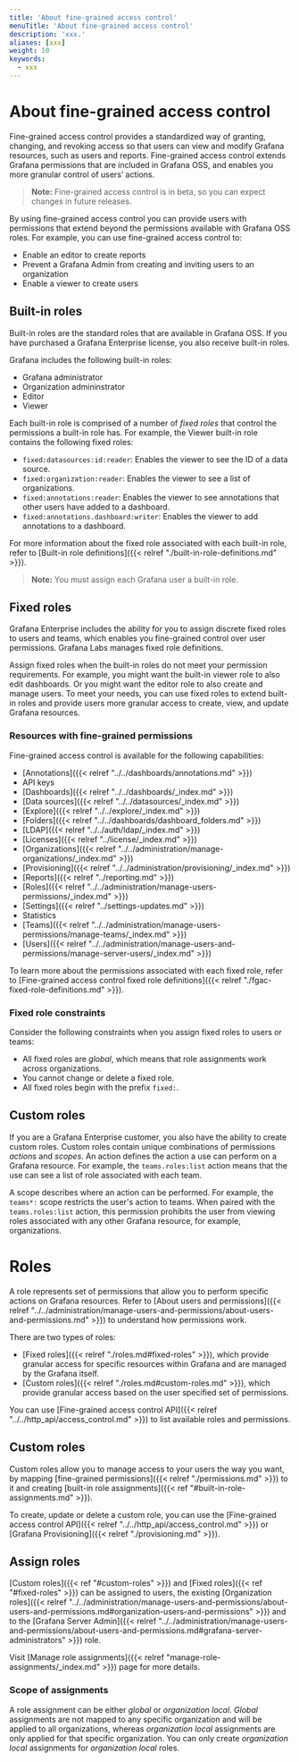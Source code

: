 ```yaml
---
title: 'About fine-grained access control'
menuTitle: 'About fine-grained access control'
description: 'xxx.'
aliases: [xxx]
weight: 10
keywords:
  - xxx
---
```


# About fine-grained access control

Fine-grained access control provides a standardized way of granting, changing, and revoking access so that users can view and modify Grafana resources, such as users and reports.
Fine-grained access control extends Grafana permissions that are included in Grafana OSS, and enables you more granular control of users’ actions.

> **Note:** Fine-grained access control is in beta, so you can expect changes in future releases.

By using fine-grained access control you can provide users with permissions that extend beyond the permissions available with Grafana OSS roles. For example, you can use fine-grained access control to:

- Enable an editor to create reports
- Prevent a Grafana Admin from creating and inviting users to an organization
- Enable a viewer to create users

## Built-in roles

Built-in roles are the standard roles that are available in Grafana OSS. If you have purchased a Grafana Enterprise license, you also receive built-in roles.

Grafana includes the following built-in roles:

- Grafana administrator
- Organization admininstrator
- Editor
- Viewer

Each built-in role is comprised of a number of _fixed roles_ that control the permissions a built-in role has. For example, the Viewer built-in role contains the following fixed roles:

- `fixed:datasources:id:reader`: Enables the viewer to see the ID of a data source.
- `fixed:organization:reader`: Enables the viewer to see a list of organizations.
- `fixed:annotations:reader`: Enables the viewer to see annotations that other users have added to a dashboard.
- `fixed:annotations.dashboard:writer`: Enables the viewer to add annotations to a dashboard.

For more information about the fixed role associated with each built-in role, refer to [Built-in role definitions]({{< relref "./built-in-role-definitions.md" >}}).

> **Note:** You must assign each Grafana user a built-in role.

## Fixed roles

Grafana Enterprise includes the ability for you to assign discrete fixed roles to users and teams, which enables you fine-grained control over user permissions. Grafana Labs manages fixed role definitions.

Assign fixed roles when the built-in roles do not meet your permission requirements. For example, you might want the built-in viewer role to also edit dashboards. Or you might want the editor role to also create and manage users. To meet your needs, you can use fixed roles to extend built-in roles and provide users more granular access to create, view, and update Grafana resources.

### Resources with fine-grained permissions

Fine-grained access control is available for the following capabilities:

- [Annotations]({{< relref "../../dashboards/annotations.md" >}}) 
- API keys
- [Dashboards]({{< relref "../../dashboards/_index.md" >}})
- [Data sources]({{< relref "../../datasources/_index.md" >}})
- [Explore]({{< relref "../../explore/_index.md" >}})
- [Folders]({{< relref "../../dashboards/dashboard_folders.md" >}})
- [LDAP]({{< relref "../../auth/ldap/_index.md" >}})
- [Licenses]({{< relref "../license/_index.md" >}})
- [Organizations]({{< relref "../../administration/manage-organizations/_index.md" >}})
- [Provisioning]({{< relref "../../administration/provisioning/_index.md" >}})
- [Reports]({{< relref "../reporting.md" >}})
- [Roles]({{< relref "../../administration/manage-users-permissions/_index.md" >}})
- [Settings]({{< relref "../settings-updates.md" >}})
- Statistics
- [Teams]({{< relref "../../administration/manage-users-permissions/manage-teams/_index.md" >}})
- [Users]({{< relref "../../administration/manage-users-and-permissions/manage-server-users/_index.md" >}})

To learn more about the permissions associated with each fixed role, refer to [Fine-grained access control fixed role definitions]({{< relref "./fgac-fixed-role-definitions.md" >}}).

### Fixed role constraints

Consider the following constraints when you assign fixed roles to users or teams:

- All fixed roles are _global_, which means that role assignments work across organizations.
- You cannot change or delete a fixed role.
- All fixed roles begin with the prefix `fixed:`.


## Custom roles

If you are a Grafana Enterprise customer, you also have the ability to create custom roles. Custom roles contain unique combinations of permissions _actions_ and _scopes_. An action defines the action a use can perform on a Grafana resource. For example, the `teams.roles:list` action means that the use can see a list of role associated with each team.

A scope describes where an action can be performed. For example, the `teams*:` scope restricts the user's action to teams. When paired with the `teams.roles:list` action, this permission prohibits the user from viewing roles associated with any other Grafana resource, for example, organizations.






# Roles

A role represents set of permissions that allow you to perform specific actions on Grafana resources. Refer to [About users and permissions]({{< relref "../../administration/manage-users-and-permissions/about-users-and-permissions.md" >}}) to understand how permissions work.

There are two types of roles:

- [Fixed roles]({{< relref "./roles.md#fixed-roles" >}}), which provide granular access for specific resources within Grafana and are managed by the Grafana itself.
- [Custom roles]({{< relref "./roles.md#custom-roles.md" >}}), which provide granular access based on the user specified set of permissions.

You can use [Fine-grained access control API]({{< relref "../../http_api/access_control.md" >}}) to list available roles and permissions.


## Custom roles

Custom roles allow you to manage access to your users the way you want, by mapping [fine-grained permissions]({{< relref "./permissions.md" >}}) to it and creating [built-in role assignments]({{< ref "#built-in-role-assignments.md" >}}).

To create, update or delete a custom role, you can use the [Fine-grained access control API]({{< relref "../../http_api/access_control.md" >}}) or [Grafana Provisioning]({{< relref "./provisioning.md" >}}).

## Assign roles

[Custom roles]({{< ref "#custom-roles" >}}) and [Fixed roles]({{< ref "#fixed-roles" >}}) can be assigned to users, the existing [Organization roles]({{< relref "../../administration/manage-users-and-permissions/about-users-and-permissions.md#organization-users-and-permissions" >}}) and to the [Grafana Server Admin]({{< relref "../../administration/manage-users-and-permissions/about-users-and-permissions.md#grafana-server-administrators" >}}) role.

Visit [Manage role assignments]({{< relref "manage-role-assignments/_index.md" >}}) page for more details.

### Scope of assignments

A role assignment can be either _global_ or _organization local_. _Global_ assignments are not mapped to any specific organization and will be applied to all organizations, whereas _organization local_ assignments are only applied for that specific organization.
You can only create _organization local_ assignments for _organization local_ roles.
